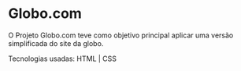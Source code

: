 # Globo.com

O Projeto Globo.com teve como objetivo principal aplicar uma versão simplificada do site da globo. 

Tecnologias usadas: HTML | CSS
